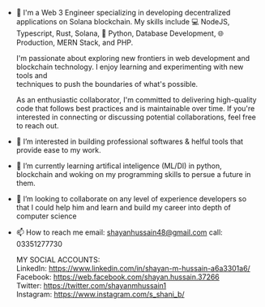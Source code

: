 - 👋 I'm a Web 3 Engineer specializing in developing decentralized applications on Solana blockchain. My skills include 💻 NodeJS, Typescript, Rust,         Solana, 🐍 Python, Database Development, 🌐 Production, MERN Stack, and PHP.

  I'm passionate about exploring new frontiers in web development and blockchain technology. I enjoy learning and experimenting with new tools and        
  techniques to push the boundaries of what's possible.

  As an enthusiastic collaborator, I'm committed to delivering high-quality code that follows best practices and is maintainable over time. If you're 
  interested in connecting or discussing potential collaborations, feel free to reach out.

- 👀 I’m interested in building professional softwares & helful tools that provide ease to my work.
- 🌱 I’m currently learning artifical inteligence (ML/Dl) in python, blockchain and woking on my programming skills to persue a future in them.
- 💞️ I’m looking to collaborate on any level of experience developers so that I could help him and learn and build my career into depth of computer science
- 📫 How to reach me email: shayanhussain48@gmail.com call: 03351277730

  MY SOCIAL ACCOUNTS: <br />
  LinkedIn: https://www.linkedin.com/in/shayan-m-hussain-a6a3301a6/ <br />
  Facebook: https://web.facebook.com/shayan.hussain.37266 <br />
  Twitter: https://twitter.com/shayanmhussain1 <br />
  Instagram: https://www.instagram.com/s_shani_b/ <br />
 
<!---
ShayanHussainSB/ShayanHussainSB is a ✨ special ✨ repository because its `README.md` (this file) appears on your GitHub profile.
You can click the Preview link to take a look at your changes.
--->
